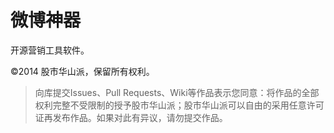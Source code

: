 微博神器
===========
开源营销工具软件。

©2014 股市华山派，保留所有权利。

>向库提交Issues、Pull Requests、Wiki等作品表示您同意：将作品的全部权利完整不受限制的授予股市华山派；股市华山派可以自由的采用任意许可证再发布作品。如果对此有异议，请勿提交作品。
